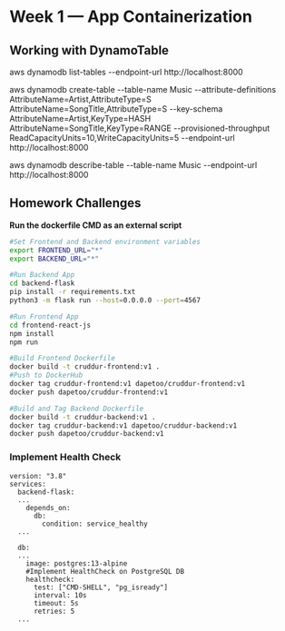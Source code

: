 # Week 1 — App Containerization

## Working with DynamoTable
aws dynamodb list-tables --endpoint-url http://localhost:8000

aws dynamodb create-table     --table-name Music     --attribute-definitions         AttributeName=Artist,AttributeType=S         AttributeName=SongTitle,AttributeType=S     --key-schema         AttributeName=Artist,KeyType=HASH         AttributeName=SongTitle,KeyType=RANGE     --provisioned-throughput         ReadCapacityUnits=10,WriteCapacityUnits=5 --endpoint-url http://localhost:8000

aws dynamodb describe-table --table-name Music --endpoint-url http://localhost:8000


## Homework Challenges

**Run the dockerfile CMD as an external script**

```bash
#Set Frontend and Backend environment variables
export FRONTEND_URL="*"
export BACKEND_URL="*"

#Run Backend App
cd backend-flask
pip install -r requirements.txt
python3 -m flask run --host=0.0.0.0 --port=4567

#Run Frontend App
cd frontend-react-js
npm install
npm run

#Build Frontend Dockerfile
docker build -t cruddur-frontend:v1 .
#Push to DockerHub
docker tag cruddur-frontend:v1 dapetoo/cruddur-frontend:v1
docker push dapetoo/cruddur-frontend:v1

#Build and Tag Backend Dockerfile
docker build -t cruddur-backend:v1 .
docker tag cruddur-backend:v1 dapetoo/cruddur-backend:v1
docker push dapetoo/cruddur-backend:v1

```

### Implement Health Check 

```docker-compose
version: "3.8"
services:
  backend-flask:
  ...
    depends_on:
      db:
        condition: service_healthy
  ...
  
  db:
  ...   
    image: postgres:13-alpine
    #Implement HealthCheck on PostgreSQL DB
    healthcheck:
      test: ["CMD-SHELL", "pg_isready"]
      interval: 10s
      timeout: 5s
      retries: 5
  ...
```